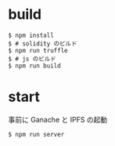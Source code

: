 # build

```
$ npm install
$ # solidity のビルド
$ npm run truffle
$ # js のビルド
$ npm run build
```

# start

事前に Ganache と IPFS の起動

```
$ npm run server
```
